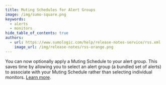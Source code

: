 ```yaml
---
title: Muting Schedules for Alert Groups
image: /img/sumo-square.png
keywords:
  - alerts
  - monitors
hide_table_of_contents: true
authors:
  - url: https://www.sumologic.com/help/release-notes-service/rss.xml
    image_url: /img/release-notes/rss-orange.png
---
```


You can now optionally apply a Muting Schedule to your alert group. This saves time by allowing you to select an alert group (a bundled set of alerts) to associate with your Muting Schedule rather than selecting individual monitors. [Learn more](/docs/alerts/monitors/muting-schedules/#set-a-muting-schedule-for-an-alert-group).
